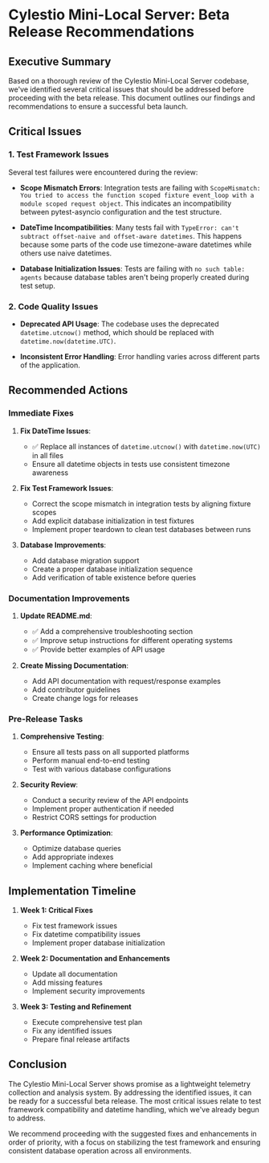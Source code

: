 # Cylestio Mini-Local Server: Beta Release Recommendations

## Executive Summary

Based on a thorough review of the Cylestio Mini-Local Server codebase, we've identified several critical issues that should be addressed before proceeding with the beta release. This document outlines our findings and recommendations to ensure a successful beta launch.

## Critical Issues

### 1. Test Framework Issues

Several test failures were encountered during the review:

- **Scope Mismatch Errors**: Integration tests are failing with `ScopeMismatch: You tried to access the function scoped fixture event_loop with a module scoped request object`. This indicates an incompatibility between pytest-asyncio configuration and the test structure.

- **DateTime Incompatibilities**: Many tests fail with `TypeError: can't subtract offset-naive and offset-aware datetimes`. This happens because some parts of the code use timezone-aware datetimes while others use naive datetimes.

- **Database Initialization Issues**: Tests are failing with `no such table: agents` because database tables aren't being properly created during test setup.

### 2. Code Quality Issues

- **Deprecated API Usage**: The codebase uses the deprecated `datetime.utcnow()` method, which should be replaced with `datetime.now(datetime.UTC)`.

- **Inconsistent Error Handling**: Error handling varies across different parts of the application.

## Recommended Actions

### Immediate Fixes

1. **Fix DateTime Issues**:
   - ✅ Replace all instances of `datetime.utcnow()` with `datetime.now(UTC)` in all files
   - Ensure all datetime objects in tests use consistent timezone awareness

2. **Fix Test Framework Issues**:
   - Correct the scope mismatch in integration tests by aligning fixture scopes
   - Add explicit database initialization in test fixtures
   - Implement proper teardown to clean test databases between runs

3. **Database Improvements**:
   - Add database migration support
   - Create a proper database initialization sequence
   - Add verification of table existence before queries

### Documentation Improvements

1. **Update README.md**:
   - ✅ Add a comprehensive troubleshooting section
   - ✅ Improve setup instructions for different operating systems
   - ✅ Provide better examples of API usage

2. **Create Missing Documentation**:
   - Add API documentation with request/response examples
   - Add contributor guidelines
   - Create change logs for releases

### Pre-Release Tasks

1. **Comprehensive Testing**:
   - Ensure all tests pass on all supported platforms
   - Perform manual end-to-end testing
   - Test with various database configurations

2. **Security Review**:
   - Conduct a security review of the API endpoints
   - Implement proper authentication if needed
   - Restrict CORS settings for production

3. **Performance Optimization**:
   - Optimize database queries
   - Add appropriate indexes
   - Implement caching where beneficial

## Implementation Timeline

1. **Week 1: Critical Fixes**
   - Fix test framework issues
   - Fix datetime compatibility issues
   - Implement proper database initialization

2. **Week 2: Documentation and Enhancements**
   - Update all documentation
   - Add missing features
   - Implement security improvements

3. **Week 3: Testing and Refinement**
   - Execute comprehensive test plan
   - Fix any identified issues
   - Prepare final release artifacts

## Conclusion

The Cylestio Mini-Local Server shows promise as a lightweight telemetry collection and analysis system. By addressing the identified issues, it can be ready for a successful beta release. The most critical issues relate to test framework compatibility and datetime handling, which we've already begun to address.

We recommend proceeding with the suggested fixes and enhancements in order of priority, with a focus on stabilizing the test framework and ensuring consistent database operation across all environments. 